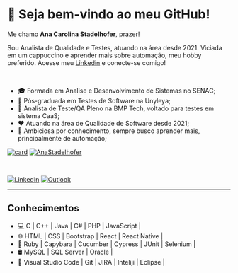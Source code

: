 
# 👋 Seja bem-vindo ao meu GitHub!
  
Me chamo <b>Ana Carolina Stadelhofer</b></a>, prazer!

Sou Analista de Qualidade e Testes, atuando na área desde 2021. Viciada em um cappuccino e aprender mais sobre automação, meu hobby preferido. Acesse meu [Linkedin](https://www.linkedin.com/in/ana-carolina-stadelhofer/) e conecte-se comigo!

<br />


- 🎓 Formada em Analise e Desenvolvimento de Sistemas no SENAC;
- 🐞 Pós-graduada em Testes de Software na Unyleya;
- 💼 Analista de Teste/QA Pleno na BMP Tech, voltado para testes em sistema CaaS;
- ❤️ Atuando na área de Qualidade de Software desde 2021;
- 🥇 Ambiciosa por conhecimento, sempre busco aprender mais, principalmente de automação;

[![card](https://github-readme-stats.vercel.app/api?username=AnaStadelhofer&theme=dark&show_icons=true)](https://github.com/anuraghazra/github-readme-stats)
[![AnaStadelhofer](https://github-readme-stats.vercel.app/api/top-langs/?username=AnaStadelhofer&hide=html&layout=compact&theme=dark)](https://github.com/anuraghazra/github-readme-stats)

<br />

[![LinkedIn](https://img.shields.io/badge/linkedin-%230077B5.svg?style=for-the-badge&logo=linkedin&logoColor=white)](https://www.linkedin.com/in/ana-carolina-stadelhofer/)
[![Outlook](https://img.shields.io/badge/Microsoft_Outlook-0078D4?style=for-the-badge&logo=microsoft-outlook&logoColor=white)](mailto:ana.stadelhofer@outlook.com)

<hr />

## Conhecimentos

- 💻 C | C++ | Java | C# | PHP | JavaScript |
- 🌐 HTML | CSS | Bootstrap | React | React Native |
- 🤖 Ruby | Capybara | Cucumber | Cypress | JUnit | Selenium |
- 🛢 MySQL | SQL Server | Oracle |
- 🔧 Visual Studio Code | Git | JIRA | Inteliji | Eclipse |


